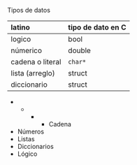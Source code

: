 Tipos de datos

| latino | tipo de dato en C |
| :--- | :--- |
| logico | bool |
| númerico | double |
| cadena o literal | `char*` |
| lista \(arreglo\) | struct |
| diccionario | struct |





* * * * Cadena
* Números
* Listas
* Diccionarios
* Lógico



